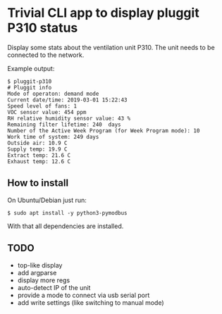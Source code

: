 # Trivial CLI app to display pluggit P310 status

Display some stats about the ventilation unit P310. The
unit needs to be connected to the network.

Example output:
```
$ pluggit-p310
# Pluggit info
Mode of operaton: demand mode
Current date/time: 2019-03-01 15:22:43
Speed level of fans: 1 
VOC sensor value: 454 ppm
RH relative humidity sensor value: 43 %
Remaining filter lifetime: 240  days
Number of the Active Week Program (for Week Program mode): 10 
Work time of system: 249 days
Outside air: 10.9 C
Supply temp: 19.9 C
Extract temp: 21.6 C
Exhaust temp: 12.6 C
```

## How to install

On Ubuntu/Debian just run:

```
$ sudo apt install -y python3-pymodbus
```

With that all dependencies are installed.

## TODO
 * top-like display
 * add argparse
 * display more regs
 * auto-detect IP of the unit
 * provide a mode to connect via usb serial port
 * add write settings (like switching to manual mode)


